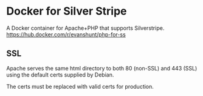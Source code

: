 # Docker for Silver Stripe
A Docker container for Apache+PHP that supports Silverstripe.
https://hub.docker.com/r/evanshunt/php-for-ss

## SSL

Apache serves the same html directory to both 80 (non-SSL) and 443 (SSL) using
the default certs supplied by Debian.

The certs must be replaced with valid certs for production.
